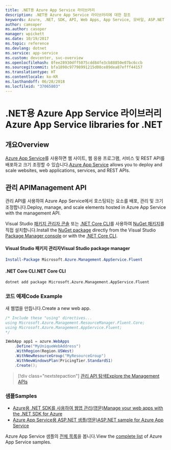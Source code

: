 ```yaml
---
title: .NET용 Azure App Service 라이브러리
description: .NET용 Azure App Service 라이브러리에 대한 참조
keywords: Azure, .NET, SDK, API, Web Apps, App Service, 모바일, ASP.NET
author: camsoper
ms.author: casoper
manager: wpickett
ms.date: 10/19/2017
ms.topic: reference
ms.devlang: dotnet
ms.service: app-service
ms.custom: devcenter, svc-overview
ms.openlocfilehash: 0fee28930dff5075cdd84fe3cb88850e07bc6ccb
ms.sourcegitcommit: bfa1898c97798991215d08ce89dea87efff44157
ms.translationtype: HT
ms.contentlocale: ko-KR
ms.lasthandoff: 06/28/2018
ms.locfileid: "37065803"
---
```

# <a name="azure-app-service-libraries-for-net"></a><span data-ttu-id="01660-104">.NET용 Azure App Service 라이브러리</span><span class="sxs-lookup"><span data-stu-id="01660-104">Azure App Service libraries for .NET</span></span>

## <a name="overview"></a><span data-ttu-id="01660-105">개요</span><span class="sxs-lookup"><span data-stu-id="01660-105">Overview</span></span>

<span data-ttu-id="01660-106">[Azure App Service](/azure/app-service/app-service-value-prop-what-is)를 사용하면 웹 사이트, 웹 응용 프로그램, 서비스 및 REST API를 배포하고 크기 조정할 수 있습니다.</span><span class="sxs-lookup"><span data-stu-id="01660-106">[Azure App Service](/azure/app-service/app-service-value-prop-what-is) allows you to deploy and scale websites, web applications, services, and REST APIs.</span></span>

## <a name="management-api"></a><span data-ttu-id="01660-107">관리 API</span><span class="sxs-lookup"><span data-stu-id="01660-107">Management API</span></span>

<span data-ttu-id="01660-108">관리 API를 사용하여 Azure App Service에서 호스팅되는 요소를 배포, 관리 및 크기 조정합니다.</span><span class="sxs-lookup"><span data-stu-id="01660-108">Deploy, manage, and scale elements hosted in Azure App Service with the management API.</span></span>

<span data-ttu-id="01660-109">Visual Studio [패키지 관리자 콘솔][PackageManager] 또는 [.NET Core CLI][DotNetCLI]를 사용하여 [NuGet 패키지](https://www.nuget.org/packages/Microsoft.Azure.Management.AppService.Fluent)를 직접 설치합니다.</span><span class="sxs-lookup"><span data-stu-id="01660-109">Install the [NuGet package](https://www.nuget.org/packages/Microsoft.Azure.Management.AppService.Fluent) directly from the Visual Studio [Package Manager console][PackageManager] or with the [.NET Core CLI][DotNetCLI].</span></span>


#### <a name="visual-studio-package-manager"></a><span data-ttu-id="01660-110">Visual Studio 패키지 관리자</span><span class="sxs-lookup"><span data-stu-id="01660-110">Visual Studio package manager</span></span>

```powershell
Install-Package Microsoft.Azure.Management.AppService.Fluent
```

#### <a name="net-core-cli"></a><span data-ttu-id="01660-111">.NET Core CLI</span><span class="sxs-lookup"><span data-stu-id="01660-111">.NET Core CLI</span></span>

```bash
dotnet add package Microsoft.Azure.Management.AppService.Fluent
```

### <a name="code-example"></a><span data-ttu-id="01660-112">코드 예제</span><span class="sxs-lookup"><span data-stu-id="01660-112">Code Example</span></span>

<span data-ttu-id="01660-113">새 웹앱을 만듭니다.</span><span class="sxs-lookup"><span data-stu-id="01660-113">Create a new web app.</span></span>

```csharp
/* Include these "using" directives...
using Microsoft.Azure.Management.ResourceManager.Fluent.Core;
using Microsoft.Azure.Management.AppService.Fluent;
*/

IWebApp app1 = azure.WebApps
    .Define("MyUniqueWebAddress")
    .WithRegion(Region.USWest)
    .WithNewResourceGroup("MyResourceGroup")
    .WithNewWindowsPlan(PricingTier.StandardS1)
    .Create();
```

> [!div class="nextstepaction"]
> [<span data-ttu-id="01660-114">관리 API 탐색</span><span class="sxs-lookup"><span data-stu-id="01660-114">Explore the Management APIs</span></span>](/dotnet/api/overview/azure/appservice/management)

### <a name="samples"></a><span data-ttu-id="01660-115">샘플</span><span class="sxs-lookup"><span data-stu-id="01660-115">Samples</span></span>

* [<span data-ttu-id="01660-116">Azure용 .NET SDK를 사용하여 웹앱 관리(영문)</span><span class="sxs-lookup"><span data-stu-id="01660-116">Manage your web apps with the .NET SDK for Azure</span></span>](https://azure.microsoft.com/resources/samples/app-service-web-dotnet-manage/)
* [<span data-ttu-id="01660-117">Azure App Service용 ASP.NET 샘플(영문)</span><span class="sxs-lookup"><span data-stu-id="01660-117">ASP.NET sample for Azure App Service</span></span>](https://azure.microsoft.com/resources/samples/app-service-web-dotnet-get-started/)

<span data-ttu-id="01660-118">Azure App Service 샘플의 [전체 목록](https://azure.microsoft.com/resources/samples/?platform=dotnet&term=app%20service)을 봅니다.</span><span class="sxs-lookup"><span data-stu-id="01660-118">View the [complete list](https://azure.microsoft.com/resources/samples/?platform=dotnet&term=app%20service) of Azure App Service samples.</span></span>

[PackageManager]: https://docs.microsoft.com/nuget/tools/package-manager-console
[DotNetCLI]: https://docs.microsoft.com/dotnet/core/tools/dotnet-add-package